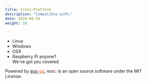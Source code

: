 ```yaml
---
title: Cross-Platform
description: "Compatible with:"
date: 2018-08-24
weight: 10

---
```

<ul class="li-custom li-check">
<li><i class="fas fa-check"></i>Linux</li>
<li><i class="fas fa-check"></i>Windows</li>
<li><i class="fas fa-check"></i>OSX</li>
<li><i class="fas fa-check"></i>Raspberry Pi anyone?<br/>We've got you covered</li>
</ul>
<p>Powered by <span class="tool-logo"><a href="https://www.eoscanada.com/en/tools/eos-go">eos<span style="color: #f05922;">-go</span></a></span>, <span class="tool-logo">eos<span style="color: #f05922;">c</span></span> is an open source software under the MIT License.</p>